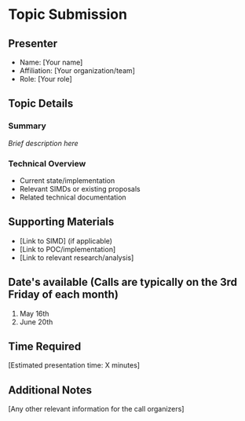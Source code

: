 #  Topic Submission

## Presenter
- Name: [Your name]
- Affiliation: [Your organization/team]
- Role: [Your role]

## Topic Details
### Summary
_Brief description here_

### Technical Overview
- Current state/implementation
- Relevant SIMDs or existing proposals
- Related technical documentation


## Supporting Materials
- [Link to SIMD] (if applicable)
- [Link to POC/implementation]
- [Link to relevant research/analysis]

## Date's available (Calls are typically on the 3rd Friday of each month)
1. May 16th
2. June 20th

## Time Required
[Estimated presentation time: X minutes]

## Additional Notes
[Any other relevant information for the call organizers]
